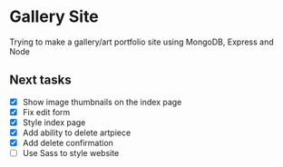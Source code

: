 # Gallery Site
Trying to make a gallery/art portfolio site using MongoDB, Express and Node

## Next tasks
- [x] Show image thumbnails on the index page
- [x] Fix edit form
- [x] Style index page
- [x] Add ability to delete artpiece
- [x] Add delete confirmation
- [ ] Use Sass to style website